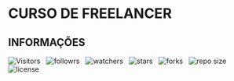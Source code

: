 # CURSO DE FREELANCER

## INFORMAÇÕES

![Visitors](https://api.visitorbadge.io/api/visitors?path=Devsgeeknerd%2Ffreelancer-zp-full-stack&label=Visitantes&labelColor=%23f9e64f&countColor=%2342b883&style=plastic "Total de Visitas")
&nbsp;
![followrs](https://img.shields.io/github/followers/Devsgeeknerd?style=social "Total de Seguidores")
&nbsp;
![watchers](https://img.shields.io/github/watchers/Devsgeeknerd/freelancer-zp-full-stack?style=social "Total de Observadores")
&nbsp;
![stars](https://img.shields.io/github/stars/Devsgeeknerd/freelancer-zp-full-stack?style=social "Total de Estrelas Recebidas")
&nbsp;
![forks](https://img.shields.io/github/forks/Devsgeeknerd/freelancer-zp-full-stack?style=social "Total de Bifurcações")
&nbsp;
![repo size](https://img.shields.io/github/repo-size/Devsgeeknerd/freelancer-zp-full-stack?style=social "Tamanho do Repositório")
&nbsp;
![license](https://img.shields.io/github/license/Devsgeeknerd/?style=social "Licença do Repositório")
